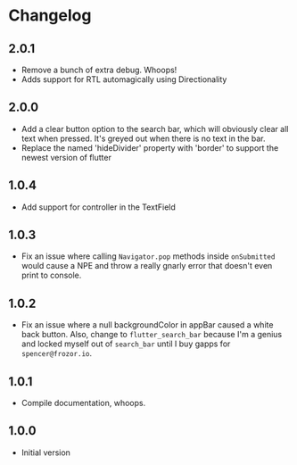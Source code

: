 # Changelog

## 2.0.1

- Remove a bunch of extra debug. Whoops!
- Adds support for RTL automagically using Directionality

## 2.0.0

- Add a clear button option to the search bar, which will obviously clear all text when pressed. It's greyed out when there is no text in the bar.
- Replace the named 'hideDivider' property with 'border' to support the newest version of flutter

## 1.0.4

- Add support for controller in the TextField

## 1.0.3

- Fix an issue where calling `Navigator.pop` methods inside `onSubmitted` would cause a NPE and throw a really gnarly error that doesn't even print to console.

## 1.0.2

- Fix an issue where a null backgroundColor in appBar caused a white back button. Also, change to `flutter_search_bar` because I'm a genius and locked myself out of `search_bar` until I buy gapps for `spencer@frozor.io`.

## 1.0.1

- Compile documentation, whoops.

## 1.0.0

- Initial version
